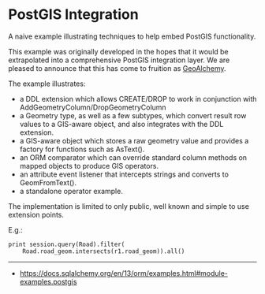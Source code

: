 # PostGIS Integration

A naive example illustrating techniques to help embed PostGIS functionality.

This example was originally developed in the hopes that it would be extrapolated into a comprehensive PostGIS integration layer. We are pleased to announce that this has come to fruition as [GeoAlchemy](http://www.geoalchemy.org/).

The example illustrates:

- a DDL extension which allows CREATE/DROP to work in conjunction with AddGeometryColumn/DropGeometryColumn
- a Geometry type, as well as a few subtypes, which convert result row values to a GIS-aware object, and also integrates with the DDL extension.
- a GIS-aware object which stores a raw geometry value and provides a factory for functions such as AsText().
- an ORM comparator which can override standard column methods on mapped objects to produce GIS operators.
- an attribute event listener that intercepts strings and converts to GeomFromText().
- a standalone operator example.

The implementation is limited to only public, well known and simple to use extension points.

E.g.:

    print session.query(Road).filter(
        Road.road_geom.intersects(r1.road_geom)).all()



---

- https://docs.sqlalchemy.org/en/13/orm/examples.html#module-examples.postgis

